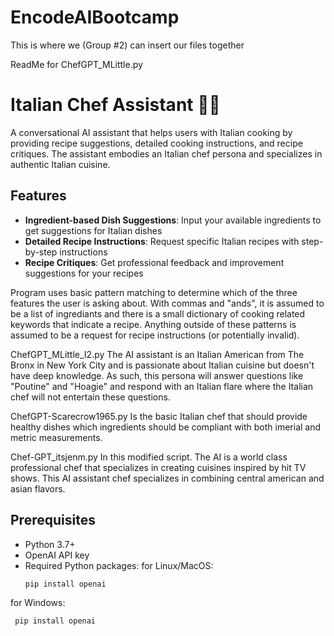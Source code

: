 # EncodeAIBootcamp
This is where we (Group #2) can insert our files together

ReadMe for ChefGPT_MLittle.py
# Italian Chef Assistant 🧑‍🍳

A conversational AI assistant that helps users with Italian cooking by providing recipe suggestions, detailed cooking instructions, and recipe critiques. The assistant embodies an Italian chef persona and specializes in authentic Italian cuisine.

## Features

- **Ingredient-based Dish Suggestions**: Input your available ingredients to get suggestions for Italian dishes
- **Detailed Recipe Instructions**: Request specific Italian recipes with step-by-step instructions
- **Recipe Critiques**: Get professional feedback and improvement suggestions for your recipes

Program uses basic pattern matching to determine which of the three features the user is asking about.  With commas and "ands", it is assumed to be a list of ingrediants and there is a small dictionary of cooking related keywords that indicate a recipe.  Anything outside of these patterns is assumed to be a request for recipe instructions (or potentially invalid).

ChefGPT_MLittle_I2.py
The AI assistant is an Italian American from The Bronx in New York City and is passionate about Italian cuisine but doesn't have deep knowledge.  As such, this persona will answer questions like "Poutine" and "Hoagie" and respond with an Italian flare where the Italian chef will not entertain these questions.

ChefGPT-Scarecrow1965.py
Is the basic Italian chef that should provide healthy dishes which ingredients should be compliant with both imerial and metric measurements.

Chef-GPT_itsjenm.py
In this modified script. The AI is a world class professional chef that specializes in creating cuisines inspired by hit TV shows. This AI assistant chef specializes in combining central american and asian flavors.

## Prerequisites

- Python 3.7+
- OpenAI API key
- Required Python packages:
for Linux/MacOS:
  ```bash
  pip install openai
for Windows:
 ```command prompt
  pip install openai
